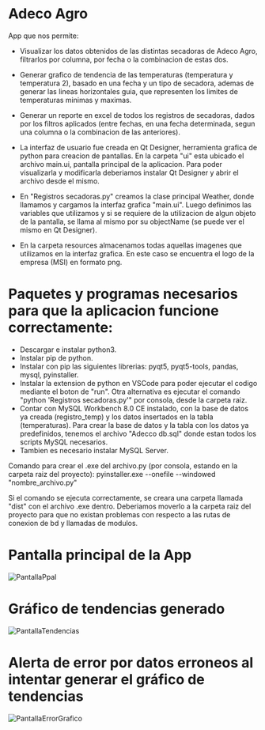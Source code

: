 # Adeco Agro
App que nos permite: 

- Visualizar los datos obtenidos de las distintas secadoras de Adeco Agro, filtrarlos por columna, por fecha o la combinacion de estas dos.
- Generar grafico de tendencia de las temperaturas (temperatura y temperatura 2), basado en una fecha y un tipo de secadora, ademas de generar las lineas horizontales guia, que representen los limites de temperaturas minimas y maximas.
- Generar un reporte en excel de todos los registros de secadoras, dados por los filtros aplicados (entre fechas, en una fecha determinada, segun una columna o la combinacion de las anteriores).

- La interfaz de usuario fue creada en Qt Designer, herramienta grafica de python para creacion de pantallas. En la carpeta "ui" esta ubicado el archivo main.ui, pantalla principal de la aplicacion. Para poder visualizarla y modificarla deberiamos instalar Qt Designer y abrir el archivo desde el mismo.
- En "Registros secadoras.py" creamos la clase principal Weather, donde llamamos y cargamos la interfaz grafica "main.ui". Luego definimos las variables que utilizamos y si se requiere de la utilizacion de algun objeto de la pantalla, se llama al mismo por su objectName (se puede ver el mismo en Qt Designer).
- En la carpeta resources almacenamos todas aquellas imagenes que utilizamos en la interfaz grafica. En este caso se encuentra el logo de la empresa (MSI) en formato png.

# Paquetes y programas necesarios para que la aplicacion funcione correctamente:

- Descargar e instalar python3.
- Instalar pip de python.
- Instalar con pip las siguientes librerias: pyqt5, pyqt5-tools, pandas, mysql, pyinstaller.
- Instalar la extension de python en VSCode para poder ejecutar el codigo mediante el boton de "run". Otra alternativa es ejecutar el comando "python 'Registros secadoras.py'" por consola, desde la carpeta raiz.
- Contar con MySQL Workbench 8.0 CE instalado, con la base de datos ya creada (registro_temp) y los datos insertados en la tabla (temperaturas). Para crear la base de datos y la tabla con los datos ya predefinidos, tenemos el archivo "Adecco db.sql" donde estan todos los scripts MySQL necesarios.
- Tambien es necesario instalar MySQL Server.


Comando para crear el .exe del archivo.py (por consola, estando en la carpeta raiz del proyecto):
pyinstaller.exe --onefile --windowed "nombre_archivo.py"

Si el comando se ejecuta correctamente, se creara una carpeta llamada "dist" con el archivo .exe dentro. Deberiamos moverlo a la carpeta raiz del proyecto para que no existan problemas con respecto a las rutas de conexion de bd y llamadas de modulos.

# Pantalla principal de la App
![PantallaPpal](https://user-images.githubusercontent.com/43302871/166975959-7849824e-b09a-43b4-8082-010909f9d106.PNG)

# Gráfico de tendencias generado
![PantallaTendencias](https://user-images.githubusercontent.com/43302871/166976088-74ae98da-f3dd-446b-b38d-82e1fc51ccb8.PNG)

# Alerta de error por datos erroneos al intentar generar el gráfico de tendencias
![PantallaErrorGrafico](https://user-images.githubusercontent.com/43302871/166976198-c8500526-8b04-4db5-b9c8-38be01dc39b5.PNG)

